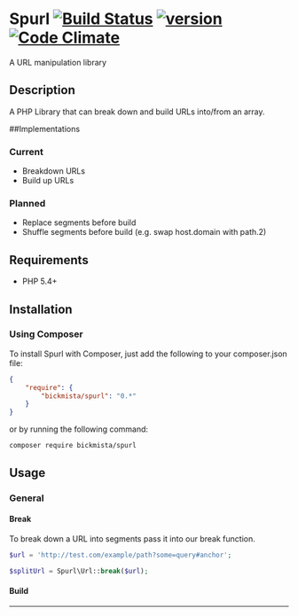 # Spurl [![Build Status][travis-image]][travis-url] [![version][packagist-version]][packagist-url] [![Code Climate][codeclimate-quality]][codeclimate-url]

A URL manipulation library

## Description
A PHP Library that can break down and build URLs into/from an array.

##Implementations

### Current

* Breakdown URLs
* Build up URLs

### Planned

* Replace segments before build
* Shuffle segments before build (e.g. swap host.domain with path.2)

## Requirements

- PHP 5.4+

## Installation

### Using Composer

To install Spurl with Composer, just add the following to your composer.json file:

```json
{
    "require": {
        "bickmista/spurl": "0.*"
    }
}
```

or by running the following command:

```shell
composer require bickmista/spurl
```

## Usage

### General

#### Break

To break down a URL into segments pass it into our break function.

```php
$url = 'http://test.com/example/path?some=query#anchor';

$splitUrl = Spurl\Url::break($url);
```

#### Build



----

[travis-url]: https://travis-ci.org/bickmista/spurl
[travis-image]: https://travis-ci.org/bickmista/spurl.svg

[codeclimate-url]: https://codeclimate.com/github/bickmista/spurl
[codeclimate-quality]: https://codeclimate.com/github/bickmista/spurl/badges/gpa.svg

[packagist-url]: https://packagist.org/packages/bickmista/spurl
[packagist-version]: https://img.shields.io/packagist/v/bickmista/spurl.svg
